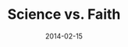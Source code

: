 ---
layout: message
category: message
series: "Heavyweights 2"
title: "Science vs. Faith"
date: 2014-02-15
message_id: 848
---